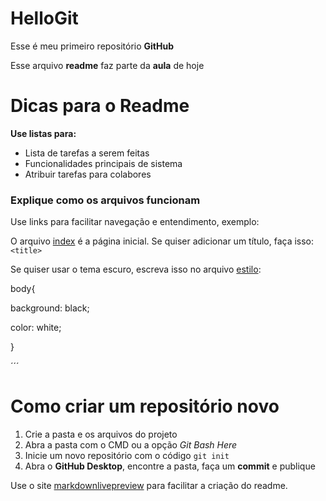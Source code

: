 # HelloGit
Esse é meu primeiro repositório __GitHub__ 

Esse arquivo __readme__ faz parte da __aula__  de hoje

# Dicas para o Readme
**Use listas para:**
- Lista de tarefas a serem feitas
- Funcionalidades principais de sistema
- Atribuir tarefas para colabores
### Explique como os arquivos funcionam

Use links para facilitar navegação e entendimento, exemplo:

O arquivo [index](./index.html) é a página inicial.
Se quiser adicionar um título, faça isso: ``<title>``

Se quiser usar o tema escuro, escreva isso no arquivo [estilo](./estilo.css):

body{

 background: black;
 
 color: white;
  
}

´´´

# Como criar um repositório novo
1. Crie a pasta e os arquivos do projeto
2. Abra a pasta com o CMD ou a opção _Git Bash Here_
3. Inicie um novo repositório com o código ``git init``
4. Abra o __GitHub Desktop__, encontre a pasta, faça um __commit__ e publique

Use o site [markdownlivepreview](https://markdownlivepreview.com/) para facilitar a criação do readme.